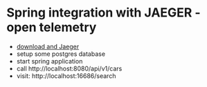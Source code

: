 # Spring integration with JAEGER - open telemetry

- [download and Jaeger](https://www.jaegertracing.io/docs/1.52/getting-started/)
- setup some postgres database
- start spring application
- call http://localhost:8080/api/v1/cars
- visit: http://localhost:16686/search
